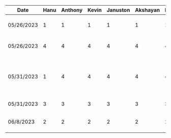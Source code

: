 | Date            |  Hanu           |  Anthony        |  Kevin          |  Januston       |  Akshayan       |  Haris          |  Task           |
|-----------------|-----------------|-----------------|-----------------|-----------------|-----------------|-----------------|-----------------|
|05/26/2023       |  1              |  1              |  1              |  1              |  1              |  1              | Initial Group Meeting / Planning
|05/26/2023       |  4              |  4              |  4              |  4              |  4              |  4              | Work On App Presentation
|05/31/2023       |  1              |  4              |  4              |  4              |  4              |  4              | Practicing App Presentation and Presenting to class
|05/31/2023       |  3              |  3              |  3              |  3              |  3              |  3              | App Proposal
|06/8/2023        |  2              |  2              |  2              |  2              |  2              |  2              | Project Setup and Init